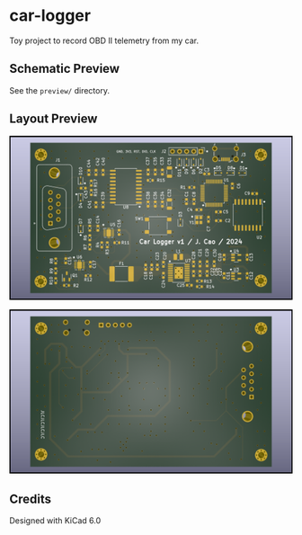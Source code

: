 # car-logger

Toy project to record OBD II telemetry from my car.

## Schematic Preview

See the `preview/` directory.

## Layout Preview

![3d-front.png](https://raw.githubusercontent.com/caojohnny/car-logger/master/hw/preview/3d-front.png)

![3d-back.png](https://raw.githubusercontent.com/caojohnny/car-logger/master/hw/preview/3d-back.png)

## Credits

Designed with KiCad 6.0

